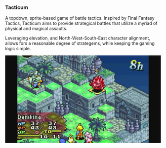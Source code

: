 ### Tacticum

A topdown, sprite-based game of battle tactics. Inspired by Final Fantasy Tactics,
Tacticum aims to provide strategical battles that utilize a myriad of physical
and magical assaults.

Leveraging elevation, and North-West-South-East character alignment, allows fors
a reasonable degree of strategems, while keeping the gaming logic simple.

![](assets/fft1.jpg)
